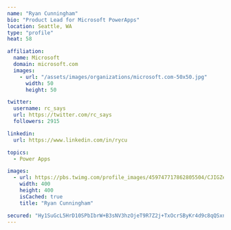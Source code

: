 ```yaml
---
name: "Ryan Cunningham"
bio: "Product Lead for Microsoft PowerApps"
location: Seattle, WA
type: "profile"
heat: 58

affiliation:
  name: Microsoft
  domain: microsoft.com
  images:
    - url: "/assets/images/organizations/microsoft.com-50x50.jpg"
      width: 50
      height: 50

twitter:
  username: rc_says
  url: https://twitter.com/rc_says
  followers: 2915

linkedin:
  url: https://www.linkedin.com/in/rycu

topics:
  - Power Apps

images:
  - url: https://pbs.twimg.com/profile_images/459747717862805504/CJIGZejd_400x400.png
    width: 400
    height: 400
    isCached: true
    title: "Ryan Cunningham"

secured: "Hy1SuGcL5HrD10SPbIbrW+B3sNV3hzOjeT9R7Z2j+TxOcrSByKr4d9c8qQSxn6pPgrzKIXHKeCBVdKWObb7aV94Vk+EJCcQke+kEH88p0Qcy/pERwGHq66SqumqHC7UUkqwxosel3fLZ34QzVY9HFzXr8jnPmJNPxlvKv+4v2sa8SPusoa9vjH61r2RLaTA+K2ynNBW8YKO3XrLPsu0FPL1zTfmmCskARtG3WqUIw5Wy+9s3dkV+jhuYNq6vAT9Ga0ukBR4kVTabaU8OCLR7YXDn4zRCpdHEIush7W2l1LICNy62IjNLE6MOMOlzsM1DJqzl+WU7Pkv7MGO7fNOsQMJ1Lf1IZccHyT2YEfgxQjw8JWEXI1HEJwTrHSREqcCtE7TtHyFFr32SkFZBWxlD2+QE6lA0H38SQlKrgqs2hCs=;mGlcdmIXslvaS+B8xmyFIQ=="
---
```


